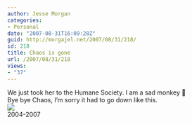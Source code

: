 ```yaml
---
author: Jesse Morgan
categories:
- Personal
date: "2007-08-31T16:09:28Z"
guid: http://morgajel.net/2007/08/31/218/
id: 218
title: Chaos is gone
url: /2007/08/31/218
views:
- "37"
---
```


We just took her to the Humane Society. I am a sad monkey 🙁  
Bye bye Chaos, I’m sorry it had to go down like this.  
![](http://www.myjaxon.com/images/2004/thumbs/2004%2005.00%20Chaos.jpg)  
2004-2007